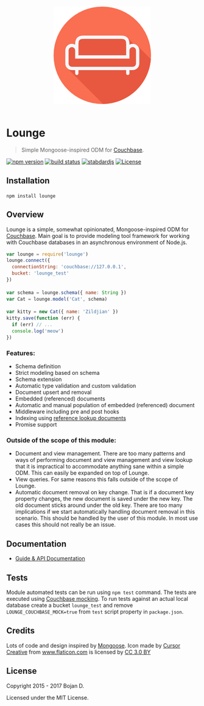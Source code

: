 <div align="center">
	<br>
	<img src="docs/sofa-icon/sofa 256.png" alt="Lounge">
	<br>
  <br>
</div>

# Lounge

> Simple Mongoose-inspired ODM for [Couchbase](http://www.couchbase.com).

[![npm version](https://img.shields.io/npm/v/lounge.svg?style=flat-square)](https://www.npmjs.com/package/lounge)
[![build status](https://img.shields.io/travis/bojand/lounge/master.svg?style=flat-square)](https://travis-ci.org/bojand/lounge)
[![stabdardjs](https://img.shields.io/badge/code_style-standard-brightgreen.svg?style=flat-square)](https://standardjs.com)
[![License](https://img.shields.io/github/license/bojand/lounge.svg?style=flat-square)](https://raw.githubusercontent.com/bojand/lounge/master/LICENSE.txt)

## Installation

`npm install lounge`

## Overview

Lounge is a simple, somewhat opinionated, Mongoose-inspired ODM for [Couchbase](http://www.couchbase.com). Main goal is
to provide modeling tool framework for working with Couchbase databases in an asynchronous environment of Node.js.

```js
var lounge = require('lounge')
lounge.connect({
  connectionString: 'couchbase://127.0.0.1',
  bucket: 'lounge_test'
})

var schema = lounge.schema({ name: String })
var Cat = lounge.model('Cat', schema)

var kitty = new Cat({ name: 'Zildjian' })
kitty.save(function (err) {
  if (err) // ...
  console.log('meow')
})
```

### Features:

* Schema definition
* Strict modeling based on schema
* Schema extension
* Automatic type validation and custom validation
* Document upsert and removal
* Embedded (referenced) documents
* Automatic and manual population of embedded (referenced) document
* Middleware including pre and post hooks
* Indexing using [reference lookup documents](http://docs.couchbase.com/developer/dev-guide-3.0/lookups.html)
* Promise support

### Outside of the scope of this module:

* Document and view management. There are too many patterns and ways of performing document and view management and
 view lookup that it is impractical to accommodate anything sane within a simple ODM. This can easily be expanded
 on top of Lounge.
* View queries. For same reasons this falls outside of the scope of Lounge.
* Automatic document removal on key change. That is if a document key property changes, the new document is saved under
the new key. The old document sticks around under the old key. There are too many implications if we start automatically
handling document removal in this scenario. This should be handled by the user of this module. In most use cases this
should not really be an issue.

## Documentation

* [Guide & API Documentation](http://bojand.github.io/lounge)

## Tests

Module automated tests can be run using `npm test` command. The tests are executed using [Couchbase mocking](https://github.com/couchbase/couchnode#mock-testing).
To run tests against an actual local database create a bucket `lounge_test` and remove `LOUNGE_COUCHBASE_MOCK=true` from
`test` script property in `package.json`.

## Credits

Lots of code and design inspired by [Mongoose](http://mongoosejs.com/).
Icon made by <a href="https://www.flaticon.com/authors/cursor-creative" title="Cursor Creative">Cursor Creative</a> from <a href="https://www.flaticon.com/" title="Flaticon">www.flaticon.com</a> is licensed by <a href="http://creativecommons.org/licenses/by/3.0/" title="Creative Commons BY 3.0" target="_blank">CC 3.0 BY</a>

## License

Copyright 2015 - 2017 Bojan D.

Licensed under the MIT License.
